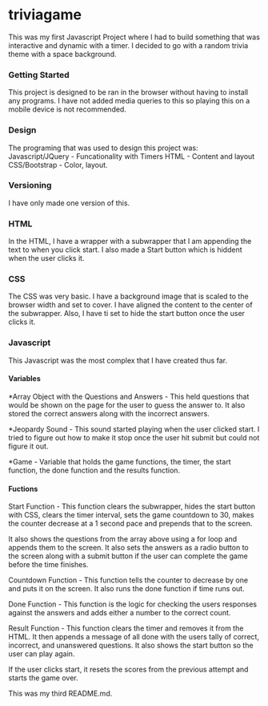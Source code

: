 # triviagame
This was my first Javascript Project where I had to build something that was interactive and dynamic with a timer. I decided to go with a random trivia theme with a space background. 

### Getting Started
This project is designed to be ran in the browser without having to install any programs. I have not added media queries to this so playing this on a mobile device is not recommended. 

### Design
The programing that was used to design this project was:
Javascript/JQuery - Funcationality with Timers 
HTML - Content and layout
CSS/Bootstrap - Color, layout.

### Versioning
I have only made one version of this. 

### HTML

In the HTML, I have a wrapper with a subwrapper that I am appending the text to when you click start. I also made a Start button which is hiddent when the user clicks it. 

### CSS
The CSS was very basic. I have a background image that is scaled to the browser width and set to cover. I have aligned the content to the center of the subwrapper. Also, I have ti set to hide the start button once the user clicks it. 

### Javascript
This Javascript was the most complex that I have created thus far.

#### Variables
*Array Object with the Questions and Answers - This held questions that would be shown on the page for the user to guess the answer to. It also stored the correct answers along with the incorrect answers.

*Jeopardy Sound - This sound started playing when the user clicked start. I tried to figure out how to make it stop once the user hit submit but could not figure it out. 

*Game - Variable that holds the game functions, the timer, the start function, the done function and the results function. 

#### Fuctions
Start Function - This function clears the subwrapper, hides the start button with CSS, clears the timer interval, sets the game countdown to 30, makes the counter decrease at a 1 second pace and prepends that to the screen. 

It also shows the questions from the array above using a for loop and appends them to the screen. It also sets the answers as a radio button to the screen along with a submit button if the user can complete the game before the time finishes. 

Countdown Function - This function tells the counter to decrease by one and puts it on the screen. It also runs the done function if time runs out. 

Done Function - This function is the logic for checking the users responses against the answers and adds either a number to the correct count.

Result Function - This function clears the timer and removes it from the HTML. It then appends a message of all done with the users tally of correct, incorrect, and unanswered questions. It also shows the start button so the user can play again. 

If the user clicks start, it resets the scores from the previous attempt and starts the game over. 

This was my third README.md. 
